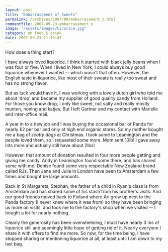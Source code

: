 ```yaml
---
layout: post
title: "Embarrassment of Sweets"
permalink: /archives/2007/09/embarrassment_o.html
commentfile: 2007-09-23-embarrassment_o
image: "/assets/images/Licorice.jpg"
category: on food & drink
date: 2007-09-23 21:19:47
---
```


How does a thing start?

I have always loved liquorice. I think it started with black jelly beans when I was four or five. When I lived in New York, I could always buy good liquorice whenever I wanted -- which wasn't that often. However, the English taste in liquorice, like most of their sweats is really too sweat and has no strong flavor.

But as luck would have it, I was working with a lovely dutch girl who told me about 'drop' and became my supplier of good quality candy from Holland. For those you know drop, I only like sweet, not salty and really mostly munten, honing and katjes. But I left Gartner and my contact with Marielle and inter-office mail.

A year in to a new job and I was buying the occasional bar of Panda for nearly £2 per bar and only at high end organic stores. So my mother bought me a bag of _scotty dogs_ at Christmas. I took some to Leamington and the people loved them, so I requested some more. Mom sent 10lb! I gave away lots more and actually still have about 2lbs!

However, that amount of donation resulted in four more people getting and giving me candy. Andy in Leamington found some there, and has shared some with me. Denise found some very respectable New Zealand brand called RJs. Then Jane and Julie in London have been to Amsterdam a few times and bought be large amounts.

Back in St Margarets, Stephan, the father of a child in Ryan's class is from Amsterdam and has shared some of his stash from his brother's visits. And our good friends moved back to Finland where Ari grew up next to the Panda factory (I never knew where it was from) so they have been bringing us more on visits, and took me to the factory's shop when we visited -- I bought a lot for nearly nothing.

Clearly the generosity has been overwhelming, I must have nearly 3 lbs of liquorice still and seemingly little hope of getting rid of it. Nearly everyone I share it with offers to find me more. So now, for the time being, I have stopped sharing or mentioning liquorice at all, at least until I am down to my last bag.
